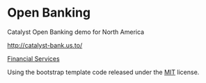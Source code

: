 # Open Banking

Catalyst Open Banking demo for North America

http://catalyst-bank.us.to/

[Financial Services](https://www.axway.com/en/solutions/financial-services)

Using the bootstrap template code released under the [MIT](https://github.com/BlackrockDigital/startbootstrap-business-frontpage/blob/gh-pages/LICENSE) license.

